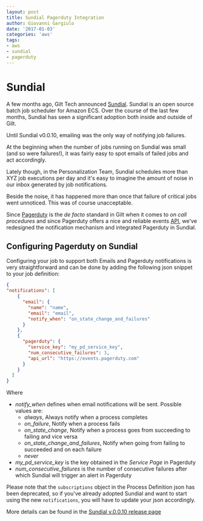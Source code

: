 ```yaml
---
layout: post
title: Sundial Pagerduty Integration
author: Giovanni Gargiulo
date: '2017-01-03'
categories: 'aws'
tags:
- aws
- sundial
- pagerduty
---
```


# Sundial
A few months ago, Gilt Tech announced [Sundial](). Sundial is an open source batch job scheduler for Amazon ECS.
Over the course of the last few months, Sundial has seen a significant adoption both inside and outside of Gilt.

Until Sundial v0.0.10, emailing was the only way of notifying job failures.

At the beginning when the number of jobs running on Sundial was small (and so were failures!), it was fairly easy to spot emails of failed jobs and act accordingly.

Lately though, in the Personalization Team, Sundial schedules more than XYZ job executions per day and it's easy to imagine the amount of noise in our inbox generated by job notifications.
 
Beside the noise, it has happened more than once that failure of critical jobs went unnoticed. This was of course unacceptable.
 
Since [Pagerduty](https://www.pagerduty.com/) is the _de facto_ standard in Gilt when it comes to _on call procedures_ and since Pagerduty offers a nice and reliable events [API](https://v2.developer.pagerduty.com/docs/events-api), we've redesigned the notification mechanism 
and integrated Pagerduty in Sundial.  

## Configuring Pagerduty on Sundial

Configuring your job to support both Emails and Pagerduty notifications is very straightforward and can be done by adding the following json snippet to your job definition:
```json
{
"notifications": [
    {
      "email": {
        "name": "name",
        "email": "email",
        "notify_when": "on_state_change_and_failures"
      }
    },
    {
      "pagerduty": {
        "service_key": "my_pd_service_key",
        "num_consecutive_failures": 3,
        "api_url": "https://events.pagerduty.com"
      }
    }
  ]
}
```

Where 
* _notify\_when_ defines when email notifications will be sent. Possible values are:
  * _always_, Always notify when a process completes
  * _on\_failure_, Notify when a process fails
  * _on\_state\_change_, Notify when a process goes from succeeding to failing and vice versa
  * _on\_state\_change\_and\_failures_, Notify when going from failing to succeeded and on each failure
  * _never_
* _my\_pd\_service\_key_ is the key obtained in the _Service Page_ in Pagerduty
* _num\_consecutive\_failures_ is the number of consecutive failures after which Sundial will trigger an alert in Pagerduty

Please note that the `subscriptions` object in the Process Definition json has been deprecated, so if you've already adopted Sundial and want to start using the new `notifications`, you will have to 
 update your json accordingly. 

More details can be found in the [Sundial v.0.0.10 release page](https://github.com/gilt/sundial/releases/tag/v0.0.10)
